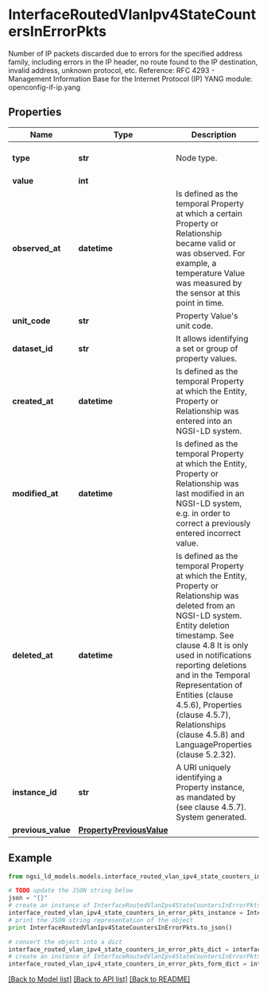 # InterfaceRoutedVlanIpv4StateCountersInErrorPkts

Number of IP packets discarded due to errors for the specified address family, including errors in the IP header, no route found to the IP destination, invalid address, unknown protocol, etc.  Reference: RFC 4293 - Management Information Base for the Internet Protocol (IP)  YANG module: openconfig-if-ip.yang 

## Properties

Name | Type | Description | Notes
------------ | ------------- | ------------- | -------------
**type** | **str** | Node type.  | [optional] [default to 'Property']
**value** | **int** |  | 
**observed_at** | **datetime** | Is defined as the temporal Property at which a certain Property or Relationship became valid or was observed. For example, a temperature Value was measured by the sensor at this point in time.  | [optional] 
**unit_code** | **str** | Property Value&#39;s unit code.  | [optional] 
**dataset_id** | **str** | It allows identifying a set or group of property values.  | [optional] 
**created_at** | **datetime** | Is defined as the temporal Property at which the Entity, Property or Relationship was entered into an NGSI-LD system.  | [optional] [readonly] 
**modified_at** | **datetime** | Is defined as the temporal Property at which the Entity, Property or Relationship was last modified in an NGSI-LD system, e.g. in order to correct a previously entered incorrect value.  | [optional] [readonly] 
**deleted_at** | **datetime** | Is defined as the temporal Property at which the Entity, Property or Relationship was deleted from an NGSI-LD system.  Entity deletion timestamp. See clause 4.8 It is only used in notifications reporting deletions and in the Temporal Representation of Entities (clause 4.5.6), Properties (clause 4.5.7), Relationships (clause 4.5.8) and LanguageProperties (clause 5.2.32).  | [optional] [readonly] 
**instance_id** | **str** | A URI uniquely identifying a Property instance, as mandated by (see clause 4.5.7). System generated.  | [optional] [readonly] 
**previous_value** | [**PropertyPreviousValue**](PropertyPreviousValue.md) |  | [optional] 

## Example

```python
from ngsi_ld_models.models.interface_routed_vlan_ipv4_state_counters_in_error_pkts import InterfaceRoutedVlanIpv4StateCountersInErrorPkts

# TODO update the JSON string below
json = "{}"
# create an instance of InterfaceRoutedVlanIpv4StateCountersInErrorPkts from a JSON string
interface_routed_vlan_ipv4_state_counters_in_error_pkts_instance = InterfaceRoutedVlanIpv4StateCountersInErrorPkts.from_json(json)
# print the JSON string representation of the object
print InterfaceRoutedVlanIpv4StateCountersInErrorPkts.to_json()

# convert the object into a dict
interface_routed_vlan_ipv4_state_counters_in_error_pkts_dict = interface_routed_vlan_ipv4_state_counters_in_error_pkts_instance.to_dict()
# create an instance of InterfaceRoutedVlanIpv4StateCountersInErrorPkts from a dict
interface_routed_vlan_ipv4_state_counters_in_error_pkts_form_dict = interface_routed_vlan_ipv4_state_counters_in_error_pkts.from_dict(interface_routed_vlan_ipv4_state_counters_in_error_pkts_dict)
```
[[Back to Model list]](../README.md#documentation-for-models) [[Back to API list]](../README.md#documentation-for-api-endpoints) [[Back to README]](../README.md)



